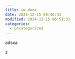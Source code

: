 ```yaml
---
title: im done
date: 2024-12-15 06:46:41
modified: 2024-12-15 06:51:31
categories:
  - uncategorized
---
```



<!-- wp:paragraph -->
<p>adsxa</p>
<!-- /wp:paragraph -->

<!-- wp:paragraph -->
<p>z</p>
<!-- /wp:paragraph -->

<!-- wp:paragraph -->
<p></p>
<!-- /wp:paragraph -->